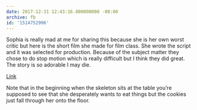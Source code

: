 ```yaml
---
date: 2017-12-31 12:43:16.000000000 -08:00
archive: fb
id: '1514752996'
---
```


Sophia is really mad at me for sharing this because she is her own worst critic but here is the short film she made for film class. She wrote the script and it was selected for production. Because of the subject matter they chose to do stop motion which is really difficult but I think they did great. The story is so adorable I may die. 

[Link](https://vimeo.com/246480629)

Note that in the beginning when the skeleton sits at the table you’re supposed to see that she desperately wants to eat things but the cookies just fall through her onto the floor.
